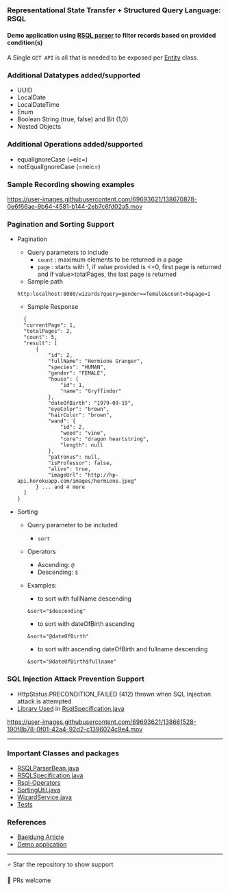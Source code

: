 ### Representational State Transfer + Structured Query Language: RSQL
#### Demo application using [RSQL parser](https://github.com/jirutka/rsql-parser) to filter records based on provided condition(s)

A Single `GET API` is all that is needed to be exposed per [Entity](https://github.com/hardikSinghBehl/RSQL-spring-boot/tree/main/src/main/java/com/behl/dolores/entity) class.

### Additional Datatypes added/supported
* UUID
* LocalDate
* LocalDateTime
* Enum
* Boolean String (true, false) and Bit (1,0)
* Nested Objects

### Additional Operations added/supported
* equalIgnoreCase (=eic=)
* notEqualIgnoreCase (=neic=)

### Sample Recording showing examples

https://user-images.githubusercontent.com/69693621/138670878-0e6f66ae-9b64-4581-b144-2eb7c6fd02a5.mov

### Pagination and Sorting Support
* Pagination
  * Query parameters to include
    * `count` : maximum elements to be returned in a page 
    * `page` : starts with 1, if value provided is <=0, first page is returned and if value>totalPages, the last page is returned
  * Sample path
  ```
  http:localhost:8080/wizards?query=gender==female&count=5&page=1
  ```
  * Sample Response
  ```
    {
    "currentPage": 1,
    "totalPages": 2,
    "count": 5,
    "result": [
        {
            "id": 2,
            "fullName": "Hermione Granger",
            "species": "HUMAN",
            "gender": "FEMALE",
            "house": {
                "id": 1,
                "name": "Gryffindor"
            },
            "dateOfBirth": "1979-09-19",
            "eyeColor": "brown",
            "hairColor": "brown",
            "wand": {
                "id": 2,
                "wood": "vine",
                "core": "dragon heartstring",
                "length": null
            },
            "patronus": null,
            "isProfessor": false,
            "alive": true,
            "imageUrl": "http://hp-api.herokuapp.com/images/hermione.jpeg"
        } ... and 4 more
    ]
  }
  ```
 
* Sorting
  * Query parameter to be included
    * `sort`
  * Operators
    * Ascending: `@`
    * Descending: `$`

  * Examples:
    * to sort with fullName descending
    ```
    &sort="$descending"
    ```
    * to sort with dateOfBirth ascending
    ```
    &sort="@dateOfBirth"
    ```
    * to sort with ascending dateOfBirth and fullname descending
    ```
    &sort="@dateOfBirth$fullname"
    ```

### SQL Injection Attack Prevention Support
* HttpStatus.PRECONDITION_FAILED (412) thrown when SQL Injection attack is attempted
* [Library Used](https://github.com/rkpunjal/sql-injection-safe) in [RsqlSpecification.java](https://github.com/hardikSinghBehl/RSQL-spring-boot/blob/main/src/main/java/com/behl/dolores/rsql/RSQLSpecification.java)

https://user-images.githubusercontent.com/69693621/138661528-190f8b78-0f01-42a4-92d2-c1396024c9e4.mov

---

### Important Classes and packages
* [RSQLParserBean.java](https://github.com/hardikSinghBehl/RSQL-spring-boot/blob/main/src/main/java/com/behl/dolores/rsql/bean/RsqlParserBean.java)
* [RSQLSpecification.java](https://github.com/hardikSinghBehl/RSQL-spring-boot/blob/main/src/main/java/com/behl/dolores/rsql/RSQLSpecification.java)
* [Rsql-Operators](https://github.com/hardikSinghBehl/RSQL-spring-boot/tree/main/src/main/java/com/behl/dolores/rsql/constant)
* [SortingUtil.java](https://github.com/hardikSinghBehl/RSQL-spring-boot/blob/main/src/main/java/com/behl/dolores/utility/SortingUtil.java)
* [WizardService.java](https://github.com/hardikSinghBehl/RSQL-spring-boot/blob/main/src/main/java/com/behl/dolores/service/WizardService.java)
* [Tests](https://github.com/hardikSinghBehl/RSQL-spring-boot/tree/main/src/test/java/dolores/test)

### References
* [Baeldung Article](https://www.baeldung.com/rest-api-search-language-rsql-fiql)
* [Demo application](https://github.com/JonLally/rsql-demo)

---
⭐️ Star the repository to show support

🤝 PRs welcome 
